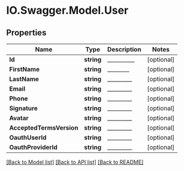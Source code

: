 # IO.Swagger.Model.User
## Properties

Name | Type | Description | Notes
------------ | ------------- | ------------- | -------------
**Id** | **string** | __________ | [optional] 
**FirstName** | **string** | ________ | [optional] 
**LastName** | **string** | _________ | [optional] 
**Email** | **string** | _________ | [optional] 
**Phone** | **string** | _________ | [optional] 
**Signature** | **string** | _________ | [optional] 
**Avatar** | **string** | _________ | [optional] 
**AcceptedTermsVersion** | **string** | _________ | [optional] 
**OauthUserId** | **string** | _________ | [optional] 
**OauthProviderId** | **string** | _________ | [optional] 

[[Back to Model list]](../README.md#documentation-for-models) [[Back to API list]](../README.md#documentation-for-api-endpoints) [[Back to README]](../README.md)

